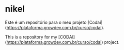 # nikel

Este é um repositório para o meu projeto [Codaí] (https://plataforma.growdev.com.br/curso/codai).

This is a repository for my [CODAI] (https://plataforma.growdev.com.br/curso/codai) project.
